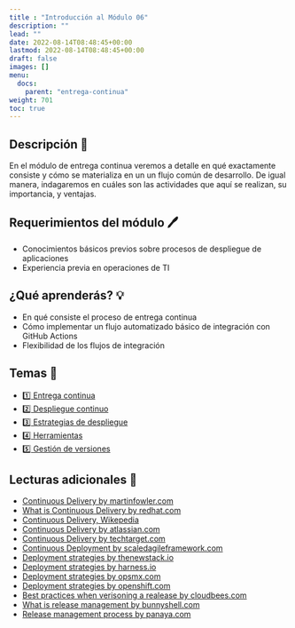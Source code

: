 ```yaml
---
title : "Introducción al Módulo 06"
description: ""
lead: ""
date: 2022-08-14T08:48:45+00:00
lastmod: 2022-08-14T08:48:45+00:00
draft: false
images: []
menu:
  docs:
    parent: "entrega-continua"
weight: 701
toc: true
---
```


## Descripción :memo:

En el módulo de entrega continua veremos a detalle en qué exactamente consiste y cómo se materializa en un un flujo común de desarrollo. De igual manera, indagaremos en cuáles son las actividades que aquí se realizan, su importancia, y ventajas.

## Requerimientos del módulo :pen:

- Conocimientos básicos previos sobre procesos de despliegue de aplicaciones
- Experiencia previa en operaciones de TI

## ¿Qué aprenderás? :bulb:

- En qué consiste el proceso de entrega continua
- Cómo implementar un flujo automatizado básico de integración con GitHub Actions
- Flexibilidad de los flujos de integración

## Temas :book:

- [:one: Entrega continua](01-entrega-continua.md)
- [:two: Despliegue continuo](02-despliegue-continuo.md)
- [:three: Estrategias de despliegue](03-estrategias-de-despliegue.md)
- [:four: Herramientas](04-herramientas.md)
- [:five: Gestión de versiones](05-gestion-de-versiones.md)

## Lecturas adicionales :notebook:

- [Continuous Delivery by martinfowler.com](ttps://martinfowler.com/bliki/ContinuousDelivery.html)
- [What is Continuous Delivery by redhat.com](https://www.redhat.com/en/topics/devops/what-is-continuous-delivery)
- [Continuous Delivery, Wikepedia](https://en.wikipedia.org/wiki/Continuous_delivery)
- [Continuous Delivery by atlassian.com](https://www.atlassian.com/continuous-delivery)
- [Continuous Delivery by techtarget.com](https://www.techtarget.com/searchitoperations/definition/continuous-delivery-CD)
- [Continuous Deployment by scaledagileframework.com](https://www.scaledagileframework.com/continuous-deployment)
- [Deployment strategies by thenewstack.io](https://thenewstack.io/deployment-strategies)
- [Deployment strategies by harness.io](https://harness.io/blog/continuous-verification/blue-green-canary-deployment-strategies)
- [Deployment strategies by opsmx.com](https://www.opsmx.com/blog/advanced-deployment-strategies-devops-methodology)
- [Deployment strategies by openshift.com](https://docs.openshift.com/dedicated/3/dev_guide/deployments/deployment_strategies.html)
- [Best practices when verisoning a realease by cloudbees.com](https://www.cloudbees.com/blog/best-practices-when-versioning-a-release)
- [What is release management by bunnyshell.com](https://www.bunnyshell.com/blog/what-is-release-management)
- [Release management process by panaya.com](https://www.panaya.com/blog/modern-alm/release-management-process)
